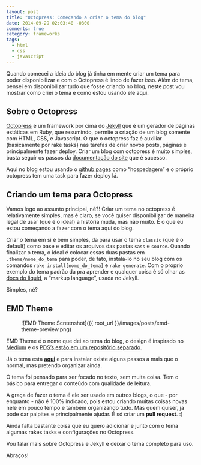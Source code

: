```yaml
---
layout: post
title: "Octopress: Começando a criar o tema do blog"
date: 2014-09-29 02:03:40 -0300
comments: true
category: frameworks
tags:
  - html
  - css
  - javascript
---
```




Quando comecei a ideia do blog já tinha em mente criar um tema para poder disponibilizar e com o Octopress é lindo de fazer isso.
Além do tema, pensei em disponibilizar tudo que fosse criando no blog, neste post vou mostrar como criei o tema e como estou usando ele aqui.<!--more-->

## Sobre o Octopress

[Octopress](http://octopress.org/) é um framework por cima do [Jekyll](http://jekyllrb.com/) que é um gerador de páginas estáticas em Ruby, que resumindo, permite a criação de um blog somente com HTML, CSS, e Javascript. O que o octopress faz é auxiliar (basicamente por rake tasks) nas tarefas de criar novos posts, páginas e principalmente fazer deploy.
Criar um blog com octopress é muito simples, basta seguir os passos da [documentação do site](http://octopress.org/docs/) que é sucesso.

Aqui no blog estou usando o [github pages](https://pages.github.com/) como “hospedagem” e o próprio octopress tem uma task para fazer deploy lá.

## Criando um tema para Octopress

Vamos logo ao assunto principal, né?!
Criar um tema no octopress é relativamente simples, mas é claro, se você quiser disponibilizar de maneira legal de usar (que é o ideal) a história muda, mas não muito.
É o que eu estou começando a fazer com o tema aqui do blog.

Criar o tema em si é bem simples, da para usar o tema `classic` (que é o default) como base e editar os arquivos das pastas `sass` e `source`. Quando finalizar o tema, o ideal é colocar essas duas pastas em `.theme/nome_do_tema` para poder, de fato, instalá-lo no seu blog com os comandos `rake install[nome_do_tema]` e `rake generate`. Com o próprio exemplo do tema padrão da pra aprender e qualquer coisa é só olhar as [docs do liquid](https://github.com/Shopify/liquid/wiki), a “markup language”, usada no Jekyll.

Simples, né?

## EMD Theme

<figure>
![EMD Theme Screenshot]({{ root_url }}/images/posts/emd-theme-preview.png)
</figure>

EMD Theme é o nome que dei ao tema do blog, o design é inspirado no [Medium](http://medium.com) e os [PDS’s estão em um repositório separado](https://github.com/vidblog/emd-theme-layout).

Já o tema esta [**aqui**](https://github.com/vidblog/emd-theme) e para instalar existe alguns passos a mais que o normal, mas pretendo organizar ainda.

O tema foi pensado para ser focado no texto, sem muita coisa. Tem o básico para entregar o conteúdo com qualidade de leitura.

A graça de fazer o tema é ele ser usado em outros blogs, o que - por enquanto - não é 100% indicado, pois estou criando muitas coisas novas nele em pouco tempo e também organizando tudo. Mas quem quiser, ja pode dar palpites e principalmente ajudar. É só criar um **pull request**. :)

Ainda falta bastante coisa que eu quero adicionar e junto com o tema algumas rakes tasks e configurações no Octopress.


Vou falar mais sobre Octopress e Jekyll e deixar o tema completo para uso.


Abraços!
